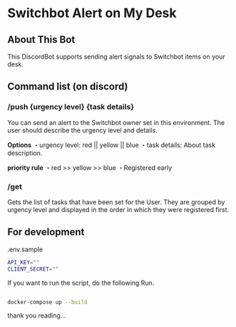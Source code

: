 # Switchbot Alert on My Desk

## About This Bot

This DiscordBot supports sending alert signals to Switchbot items on your desk.

## Command list (on discord)

### **/push {urgency level} {task details}**

You can send an alert to the Switchbot owner set in this environment.
The user should describe the urgency level and details.

**Options**
・urgency level: red || yellow || blue
・task details: About task description.

**priority rule**
・red >> yellow >> blue
・Registered early

### **/get**

Gets the list of tasks that have been set for the User.
They are grouped by urgency level and displayed in the order in which they were registered first.

## For development

.env.sample

```bash
API_KEY=""
CLIENT_SECRET=""
```

If you want to run the script, do the following Run.

```bash

docker-compose up --build
```

thank you reading…